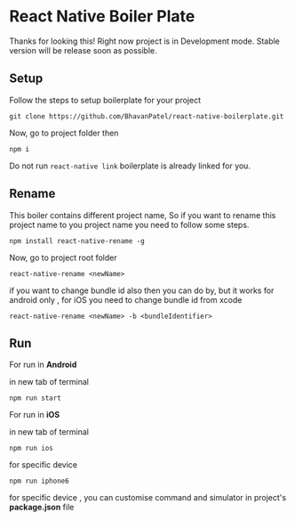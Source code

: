 # React Native Boiler Plate

Thanks for looking this!
Right now project is in Development mode.
Stable version will be release soon as possible.





## Setup
Follow the steps to setup boilerplate for your project
```
git clone https://github.com/BhavanPatel/react-native-boilerplate.git
```
Now, go to project folder then
```
npm i
```
Do not run `react-native link`  boilerplate is already linked for you.


## Rename
This boiler contains different project name, So if you want to rename this project name to you project name you  need to follow some steps.
```
npm install react-native-rename -g
```
Now, go to project root folder
```
react-native-rename <newName>
```
if you want to change bundle id also then you can do by,
but it works for android only , for iOS you need to change bundle id from xcode
```
react-native-rename <newName> -b <bundleIdentifier>
```

## Run

For run in **Android**

in new tab of terminal
```
npm run start
```

For run in **iOS**

in new tab of terminal
```
npm run ios
```

for specific device
```
npm run iphone6
```
for specific device , you can customise command and simulator in project's **package.json** file